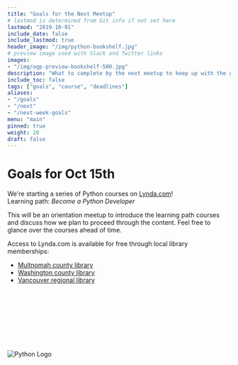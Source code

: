 ```yaml
---
title: "Goals for the Next Meetup"
# lastmod is determined from Git info if not set here
lastmod: "2019-10-01"
include_date: false
include_lastmod: true
header_image: "/img/python-bookshelf.jpg"
# preview image used with Slack and Twitter links
images:
- "/img/ogp-preview-bookshelf-500.jpg"
description: "What to complete by the next meetup to keep up with the group"
include_toc: false
tags: ["goals", "course", "deadlines"]
aliases:
- "/goals"
- "/next"
- "/next-week-goals"
menu: "main"
pinned: true
weight: 20
draft: false
---
```


# Goals for Oct 15th

We're starting a series of Python courses on [Lynda.com](https://www.lynda.com/learning-paths/Developer/become-a-python-developer)!  
Learning path: _Become a Python Developer_

This will be an orientation meetup to introduce the learning path courses and discuss how we plan to proceed through the content.  Feel free to glance over the courses ahead of time.

Access to Lynda.com is available for free through local library memberships:

  * [Multnomah county library](https://multcolib.org/resource/lyndacom)
  * [Washington county library](https://www.wccls.org/research/lyndacom)
  * [Vancouver regional library](http://www.fvrl.org/resource/lyndacom)



\
\
\
\
\
\
\
\
![Python Logo](https://www.python.org/static/community_logos/python-logo-master-v3-TM.png)
